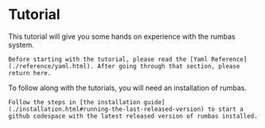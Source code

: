# Tutorial

This tutorial will give you some hands on experience with the rumbas system. 

```admonish question title="Task"
Before starting with the tutorial, please read the [Yaml Reference](./reference/yaml.html). After going through that section, please return here.
```

To follow along with the tutorials, you will need an installation of rumbas.

```admonish question title="Task"
Follow the steps in [the installation guide](./installation.html#running-the-last-released-version) to start a github codespace with the latest released version of rumbas installed.
```